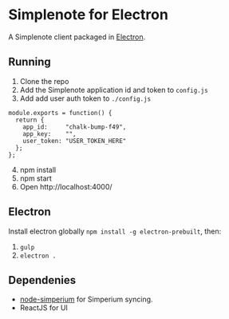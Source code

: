 # Simplenote for Electron

A Simplenote client packaged in [Electron][].

## Running

1. Clone the repo
2. Add the Simplenote application id and token to `config.js`
3. Add add user auth token to `./config.js`

```
module.exports = function() {
  return {
    app_id:     "chalk-bump-f49",
    app_key:    "",
    user_token: "USER_TOKEN_HERE"
  };
};
```

4. npm install
5. npm start
6. Open http://localhost:4000/

## Electron

Install electron globally `npm install -g electron-prebuilt`, then:

1. `gulp`
2. `electron .`

## Dependenies

- [node-simperium](https://github.com/automattic/node-simperium) for Simperium syncing.
- ReactJS for UI

[Electron]: http://electron.atom.io